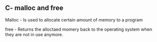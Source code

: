 ## C- malloc and free

Malloc - Is used to allocate certain amount of memory to a program

free - Returns the alloctaed momery back to the operating system when they are not in use anymore.
